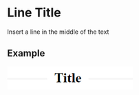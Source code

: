 # Line Title
Insert a line in the middle of the text

## Example
![Line Exemple](/lineTitle/example.png)